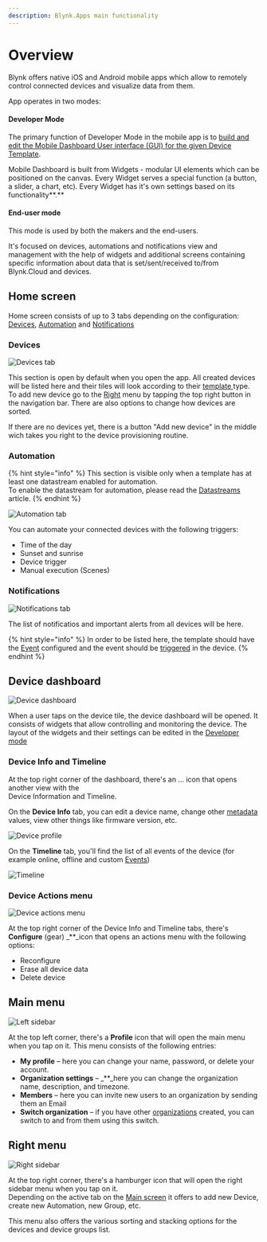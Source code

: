 ```yaml
---
description: Blynk.Apps main functionality
---
```


# Overview

Blynk offers native iOS and Android mobile apps which allow to remotely control connected devices and visualize data from them.

App operates in two modes:

#### **Developer Mode**

The primary function of Developer Mode in the mobile app is to [build and edit the Mobile Dashboard User interface \(GUI\) for the given Device Template](constructor.md).

Mobile Dashboard is built from Widgets - modular UI elements which can be positioned on the canvas. Every Widget serves a special function \(a button, a slider, a chart, etc\). Every Widget has it's own settings based on its functionality**.**

#### **End-user mode**

This mode is used by both the makers and the end-users.

It's focused on devices, automations and notifications view and management with the help of widgets and additional screens containing specific information about data that is set/sent/received to/from Blynk.Cloud and devices.

## Home screen

Home screen consists of up to 3 tabs depending on the configuration: [Devices](overview.md#devices), [Automation](overview.md#automation) and [Notifications](overview.md#notifications)

### **Devices**

![Devices tab](https://user-images.githubusercontent.com/72790181/119994901-b923c300-bfd5-11eb-9475-a0d1826a875b.png)

This section is open by default when you open the app. All created devices will be listed here and their tiles will look according to their [template ](../blynk.console/templates/)type. To add new device go to the [Right](overview.md#right-menu) menu by tapping the top right button in the navigation bar. There are also options to change how devices are sorted.

If there are no devices yet, there is a button "Add new device" in the middle wich takes you right to the device provisioning routine.

### **Automation**

{% hint style="info" %}
This section is visible only when a template has at least one datastream enabled for automation.  
To enable the datastream for automation, please read the [Datastreams](../blynk.console/templates/datastreams/datastreams-common-settings/) article.
{% endhint %}

![Automation tab](https://user-images.githubusercontent.com/72790181/119659015-711a6a00-be36-11eb-982f-f4d3ab66a0c3.png)

You can automate your connected devices with the following triggers:

* Time of the day
* Sunset and sunrise
* Device trigger
* Manual execution \(Scenes\)

### **Notifications**

![Notifications tab](https://user-images.githubusercontent.com/72790181/119659055-7a0b3b80-be36-11eb-8eeb-8eaf4f27957a.png)

The list of notificatios and important alerts from all devices will be here.

{% hint style="info" %}
In order to be listed here, the template should have the [Event](../blynk.console/templates/events/) configured and the event should be [triggered](../blynk.console/templates/events/custom-events/events--how-to-log-events.md) in the device.
{% endhint %}

## Device dashboard

![Device dashboard](https://user-images.githubusercontent.com/72790181/119659080-7f688600-be36-11eb-8cb0-63d378339091.png)

When a user taps on the device tile, the device dashboard will be opened. It consists of widgets that allow controlling and monitoring the device. The layout of the widgets and their settings can be edited in the [Developer mode](../getting-started/developer-mode.md)

### **Device Info and Timeline**

At the top right corner of the dashboard, there's an ... icon that opens another view with the  
Device Information and Timeline.

On the **Device Info** tab, you can edit a device name, change other [metadata](../blynk.console/devices/device-profile/metadata.md) values, view other things like firmware version, etc.

![Device profile](https://user-images.githubusercontent.com/72790181/119659123-898a8480-be36-11eb-9088-46e48b4c0015.png)

On the **Timeline** tab, you'll find the list of all events of the device \(for example online, offline and custom [Events](../blynk.console/templates/events/)\)

![Timeline](https://user-images.githubusercontent.com/72790181/119659291-b048bb00-be36-11eb-8d83-762314da9862.png)

### **Device Actions menu**

![Device actions menu](https://user-images.githubusercontent.com/72790181/119659307-b50d6f00-be36-11eb-86fb-69df17cef2bc.png)

At the top right corner of the Device Info and Timeline tabs, there's **Configure** \(gear\) \_\*\*\_icon that opens an actions menu with the following options:

* Reconfigure
* Erase all device data
* Delete device

## Main menu

![Left sidebar](https://user-images.githubusercontent.com/72790181/119659337-bc347d00-be36-11eb-82a1-19c3d94d2787.png)

At the top left corner, there's a **Profile** icon that will open the main menu when you tap on it. This menu consists of the following entries:

* **My profile** – here you can change your name, password, or delete your account.
* **Organization settings** – \_\*\*\_here you can change the organization name, description, and timezone.
* **Members** – here you can invite new users to an organization by sending them an Email
* **Switch organization** – if you have other [organizations](../blynk.console/organizations.md) created, you can switch to and from them using this switch.

## **Right menu**

![Right sidebar](https://user-images.githubusercontent.com/72790181/119659382-c5bde500-be36-11eb-89da-c0e8c774600a.png)

At the top right corner, there's a hamburger icon that will open the right sidebar menu when you tap on it.  
Depending on the active tab on the [Main screen](overview.md#main-screen) it offers to add new Device, create new Automation, new Group, etc.

This menu also offers the various sorting and stacking options for the devices and device groups list.

